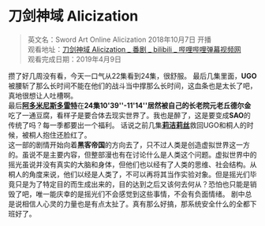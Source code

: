 # 刀剑神域 Alicization

> 英文名：Sword Art Online Alicization
> 2018年10月7日 开播  
> 观看地址：[刀剑神域 Alicization _ 番剧 _ bilibili _ 哔哩哔哩弹幕视频网](https://www.bilibili.com/bangumi/media/md130412)  
> 观看完成日期：2019年4月9日

攒了好几周没有看，今天一口气从22集看到24集，很舒服。
最后几集里面，**UGO**被腰斩了那么长时间不能在他们的战斗当中撑那么长时间，这血条也是太长了吧，真地很想让人吐槽啊。  
最后[**阿多米尼斯多雷特**](https://zh.moegirl.org/%E6%A1%82%E5%A6%AE%E6%8B%89#)在**24集10'39''-11'14''**居然被自己的长老院元老**丘德尔金**吃了一通豆腐，看样子是要合体去现实世界了。我也是醉了，这是要变成**SAO**的传统了吗？每一季都要出一个福利。
话说之前几集[**莉洁莉丝**](https://zh.moegirl.org/%E8%8E%89%E6%B4%81%E8%8E%89%E4%B8%9D#)救回UGO和桐人的时候，被桐人抱住还脸红了。  
这一部的剧情开始向着**黑客帝国**的方向去了，只不过人类是创造虚拟世界这一方的。虽说不是主要内容，但整部漫也有在讨论什么是人类这个问题。虚拟世界中的摇光虽说并没有真实的大脑和身体，但他们也以经有了人类的思维、社会结构。从桐人的角度来说，他们以经是人类了，不可以再将其当作实验对象。但是摇光们毕竟只是为了特定目的而生成出来的，目的达到之后又该何去何从？恐怕也只能是销毁了吧，唯一能庆幸的是摇光们不会感觉到这些事情，不会有负面情绪。
剧中总是说相信人心灵的力量也是有点太扯了。真有那么好搞，那系统安全什么的全都下班好了。